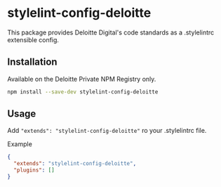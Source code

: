# stylelint-config-deloitte

This package provides Deloitte Digital's code standards as a .stylelintrc extensible config.

## Installation

Available on the Deloitte Private NPM Registry only.

```bash
npm install --save-dev stylelint-config-deloitte
```

## Usage

Add `"extends": "stylelint-config-deloitte"` ro your .stylelintrc file.

Example

```json
{
  "extends": "stylelint-config-deloitte",
  "plugins": []
}
```